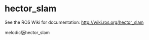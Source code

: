 # hector_slam

See the ROS Wiki for documentation: http://wiki.ros.org/hector_slam

melodic版hector_slam
